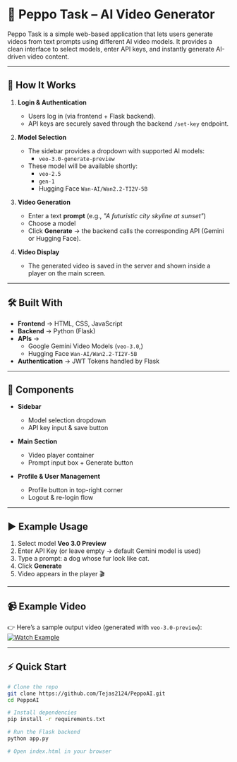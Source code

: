 # 🎥 Peppo Task – AI Video Generator  

Peppo Task is a simple web-based application that lets users generate videos from text prompts using different AI video models. It provides a clean interface to select models, enter API keys, and instantly generate AI-driven video content.  

---

## 🚀 How It Works  

1. **Login & Authentication**  
   - Users log in (via frontend + Flask backend).  
   - API keys are securely saved through the backend `/set-key` endpoint.  

2. **Model Selection**  
   - The sidebar provides a dropdown with supported AI models:  
     - `veo-3.0-generate-preview`
   - These model will be available shortly:  
     - `veo-2.5`  
     - `gen-1`  
     - Hugging Face `Wan-AI/Wan2.2-TI2V-5B`  

3. **Video Generation**  
   - Enter a text **prompt** (e.g., *"A futuristic city skyline at sunset"*)  
   - Choose a model  
   - Click **Generate** → the backend calls the corresponding API (Gemini or Hugging Face).  

4. **Video Display**  
   - The generated video is saved in the server and shown inside a player on the main screen.  

---

## 🛠️ Built With  

- **Frontend** → HTML, CSS, JavaScript  
- **Backend** → Python (Flask)  
- **APIs** →  
  - Google Gemini Video Models (`veo-3.0`,)  
  - Hugging Face `Wan-AI/Wan2.2-TI2V-5B`  
- **Authentication** → JWT Tokens handled by Flask  

---

## 📂 Components  

- **Sidebar**  
  - Model selection dropdown  
  - API key input & save button  

- **Main Section**  
  - Video player container  
  - Prompt input box + Generate button  

- **Profile & User Management**  
  - Profile button in top-right corner  
  - Logout & re-login flow  

---

## ▶️ Example Usage  

1. Select model **Veo 3.0 Preview**  
2. Enter API Key (or leave empty → default Gemini model is used)  
3. Type a prompt:  a dog whose fur look like cat.
4. Click **Generate**  
5. Video appears in the player 🎬  

---

## 📹 Example Video  

👉 Here’s a sample output video (generated with `veo-3.0-preview`):  
[![Watch Example](https://img.youtube.com/vi/7a68yf9jSO0/0.jpg)](https://www.youtube.com/watch?v=7a68yf9jSO0) 

  

---

## ⚡ Quick Start  

```bash
# Clone the repo
git clone https://github.com/Tejas2124/PeppoAI.git
cd PeppoAI

# Install dependencies
pip install -r requirements.txt

# Run the Flask backend
python app.py

# Open index.html in your browser

